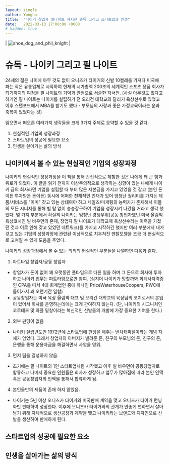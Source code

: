 ```yaml
---
layout: single
author: Yongho
title:  "나이키 창업자 필나이트 자서전 슈독 그리고 스타트업과 인생"
date:   2022-03-13 17:00:00 +0000
# hidden: true
---
```


| ![shoe_dog_and_phil_knight](https://famousinsurance.com.au/wp-content/uploads/2019/09/Shoe-Dog-Phil-Knight-hero-1024x536.jpg) | 

# 슈독 - 나이키 그리고 필 나이트 

 24세의 젊은 나이에 아무 것도 없이 오니즈카 타이거의 신발 10켤레를 가져다 미국에 파는 작은 유통업체로 시작하여 현재의 시가총액 200조의 세계적인 스포츠 용품 회사가 되기까지의 여정을 필 나이트의 기억과 관점으로 서술한 자서전. (사실 아무것도 없다고 하기엔 필 나이트는 나이키를 설립하기 전 오리건 대학교의 달리기 육상선수로 있었고 이후 스탠포드에서 MBA를 받기도 했다 - 부모님의 사랑과 좋은 가정교육이라는 운과 축복이 있었다는 것)  
 
 읽으면서 떠오른 여러가지 생각들을 크게 3가지 주제로 요약할 수 있을 것 같다. 
 1. 현실적인 기업의 성장과정
 2. 스타트업의 성공에 필요한 요소
 3. 인생을 살아가는 삶의 방식

## 나이키에서 볼 수 있는 현실적인 기업의 성장과정
 나이키의 현실적인 성장과정을 이 책을 통해 간접적으로 체험한 것은 나에게 꽤 큰 힘과 위로가 되었다. 이 글을 읽기 전까지 이상주의적으로 생각하는 성향이 있는 나에게 나이키 급의 회사라면 기업을 설립할 때 부터 많은 자본금을 가지고 있었을 것 같고 (본인 돈이든 투자받은 돈이든) 동시에 어떠한 천재적인 인재가 있어 엄청난 퀄리티를 가지는 제품/서비스를 "이미" 갖고 있는 상태여야 하고 세일즈/마케팅의 능력자가 존재해서 이들의 모든 시너지를 통해 별 탈 없이 승승장구하여 기업을 성장시켜 나갔을 거라고 생각 했었다. 몇 가지 부분에서 확실히 나이키는 엄청난 경쟁우위(공동 창업자였던 미국 올림픽 육상코치인 빌 바우먼의 존재, 창업자 필 나이트가 대학교때 육상선수라는 이력을 가졌던 것과 이로 인해 갖고 있었던 네트워크)를 가지고 시작하긴 했지만 여러 부분에서 내가 갖고 있는 기업의 성장과정에 관련된 이상적으로 치우쳐진 멘탈모델을 조금 더 현실적으로 고쳐질 수 있게 도움을 주었다. 

 나이키의 성장과정에서 볼 수 있는 의외의 현실적인 부분들을 나열하면 다음과 같다.
 
 1. 파트타임 창업자/공동 창업자 
 - 창업자가 돈이 없어 꽤 오랫동안 풀타임으로 다른 일을 하며 그 돈으로 회사에 투자하고 나이키 업무는 파트타임으로만 참여. (심지어 나이키가 망할까봐 회계사자격증인 CPA를 따서 4대 회계법인 중에 하나인 PriceWaterhouseCoopers, PWC에 들어가서 꽤 오랜기간 일함)
 - 공동창업자는 미국 육상 올림픽 대표 및 오리건 대학교의 육상팀의 코치로서의 본업이 있어서 회사를 운영하는데에는 크게 관여하지 않는다. (단, 나이키의 시그니처인 코르테즈 및 와플 밑창이라는 혁신적인 신발들의 개발에 가장 중요한 기여를 한다.)   
 2. 외부 펀딩이 없음
 - 나이키 설립년도인 1972년에 스타트업에 펀딩을 해주는 벤처캐피털이라는 개념 자체가 없었다. 그래서 창업자의 아버지가 빌려준 돈, 친구의 부모님의 돈, 친구의 돈, 은행을 통해 운용자금을 해결하면서 사업을 영위.    
 3. 먼저 팀을 결성하지 않음.
 - 초기에는 필 나이트의 1인 스타트업처럼 시작했고 이후 빌 바우먼이 공동창업자로 합류하고 나머지 중요한 인원들은 회사가 성장하고 업무가 많아짐에 따라 본인 인맥 혹은 공동창업자의 인맥을 통해서 합류하게 됨.  
 4. 본인들만의 제품이 존재 하지 않았음.
 - 나이키는 5년 이상 오니즈카 타이거와 미국판매 계약을 맺고 오니즈카 타이거 런닝화만 판매하여 성장한다. 이후에 오니즈카 타이거와의 관계가 안좋게 변하면서 살아남기 위해 자체적으로 생산공장과 계약을 맺고 나이키라는 브랜드와 디자인으로 신발을 생산하여 판매하게 된다.   

## 스타트업의 성공에 필요한 요소

## 인생을 살아가는 삶의 방식

